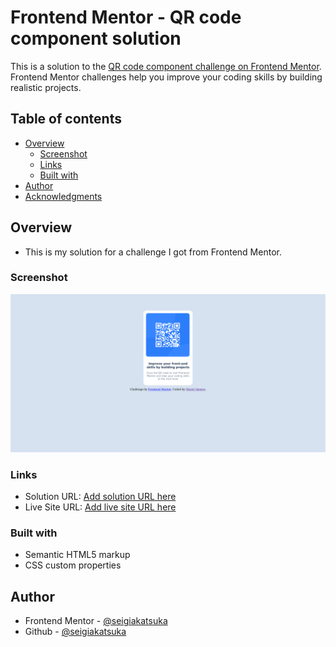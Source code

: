 # Frontend Mentor - QR code component solution

This is a solution to the [QR code component challenge on Frontend Mentor](https://www.frontendmentor.io/challenges/qr-code-component-iux_sIO_H). Frontend Mentor challenges help you improve your coding skills by building realistic projects.

## Table of contents

- [Overview](#overview)
  - [Screenshot](#screenshot)
  - [Links](#links)
  - [Built with](#built-with)
- [Author](#author)
- [Acknowledgments](#acknowledgments)


## Overview

- This is my solution for a challenge I got from Frontend Mentor.

### Screenshot

![Desktop Solution](images/qr_code_solution.png)

### Links

- Solution URL: [Add solution URL here](https://github.com/seigiakatsuka/qr_code_challenge)
- Live Site URL: [Add live site URL here](https://seigiakatsuka.github.io/qr_code_challenge/)

### Built with

- Semantic HTML5 markup
- CSS custom properties

## Author

- Frontend Mentor - [@seigiakatsuka](https://www.frontendmentor.io/profile/seigiakatsuka)
- Github - [@seigiakatsuka](https://github.com/seigiakatsuka)
